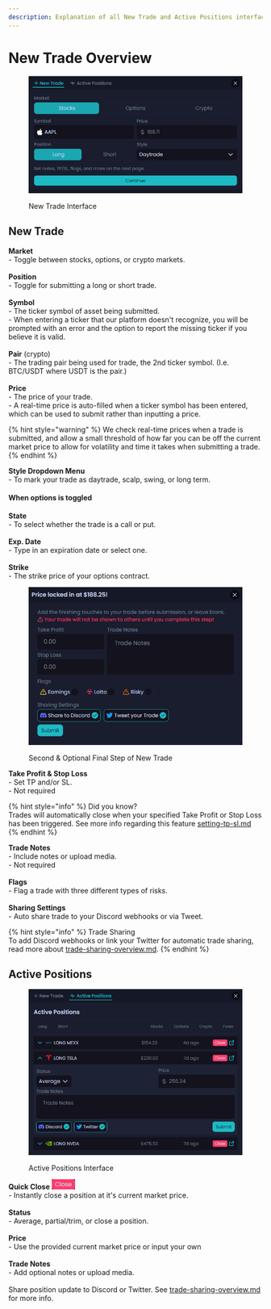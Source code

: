 ```yaml
---
description: Explanation of all New Trade and Active Positions interface elements.
---
```


# New Trade Overview

<figure><img src="../.gitbook/assets/image (10) (1) (1) (1).png" alt=""><figcaption><p>New Trade Interface</p></figcaption></figure>

## New Trade

**Market**\
\- Toggle between stocks, options, or crypto markets.\
\
**Position**\
\- Toggle for submitting a long or short trade.\
\
**Symbol**\
\- The ticker symbol of asset being submitted.\
\- When entering a ticker that our platform doesn't recognize, you will be prompted with an error and the option to report the missing ticker if you believe it is valid.\
\
**Pair** (crypto)\
\- The trading pair being used for trade, the 2nd ticker symbol. (I.e. BTC/USDT where USDT is the pair.)\
\
**Price**\
\- The price of your trade.\
\- A real-time price is auto-filled when a ticker symbol has been entered, which can be used to submit rather than inputting a price.

{% hint style="warning" %}
We check real-time prices when a trade is submitted, and allow a small threshold of how far you can be off the current market price to allow for volatility and time it takes when submitting a trade.
{% endhint %}

**Style Dropdown Menu**\
\- To mark your trade as daytrade, scalp, swing, or long term.

#### When options is toggled

**State**\
\- To select whether the trade is a call or put.\
\
**Exp. Date**\
\- Type in an expiration date or select one.\
\
**Strike**\
\- The strike price of your options contract.

<figure><img src="../.gitbook/assets/image (14) (1).png" alt=""><figcaption><p>Second &#x26; Optional Final Step of New Trade</p></figcaption></figure>

**Take Profit & Stop Loss**\
\- Set TP and/or SL.\
\- Not required

{% hint style="info" %}
Did you know?\
Trades will automatically close when your specified Take Profit or Stop Loss has been triggered. See more info regarding this feature [setting-tp-sl.md](../submit-stocks-options-trades-on-discord/setting-tp-sl.md "mention")
{% endhint %}

**Trade Notes**\
\- Include notes or upload media.\
\- Not required\
\
**Flags**\
\- Flag a trade with three different types of risks.\
\
**Sharing Settings**\
\- Auto share trade to your Discord webhooks or via Tweet.

{% hint style="info" %}
Trade Sharing\
To add Discord webhooks or link your Twitter for automatic trade sharing, read more about [trade-sharing-overview.md](../trade-sharing/trade-sharing-overview.md "mention").
{% endhint %}

## Active Positions

<figure><img src="../.gitbook/assets/image (15) (1).png" alt=""><figcaption><p>Active Positions Interface</p></figcaption></figure>

**Quick Close** ![](<../.gitbook/assets/image (17) (1).png>)\
\- Instantly close a position at it's current market price.\
\
**Status**\
\- Average, partial/trim, or close a position.\
\
**Price**\
\- Use the provided current market price or input your own\
\
**Trade Notes**\
\- Add optional notes or upload media.\
\
Share position update to Discord or Twitter. See [trade-sharing-overview.md](../trade-sharing/trade-sharing-overview.md "mention") for more info.
